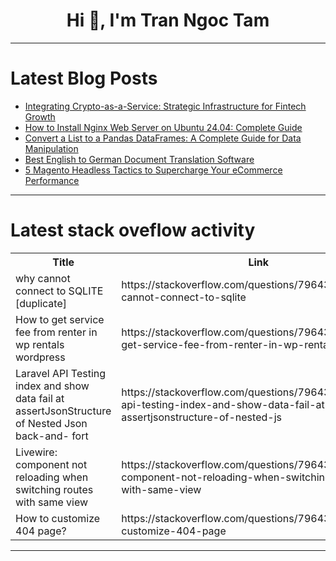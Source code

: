 <h1 align="center">Hi 👋, I'm Tran Ngoc Tam</h1>

---

# Latest Blog Posts 
<!-- BLOG-POST-LIST:START -->
- [Integrating Crypto-as-a-Service: Strategic Infrastructure for Fintech Growth](https://dev.to/philip_crypto92/integrating-crypto-as-a-service-strategic-infrastructure-for-fintech-growth-2dna)
- [How to Install Nginx Web Server on Ubuntu 24.04: Complete Guide](https://dev.to/chris_holland_262af454cb2/how-to-install-nginx-web-server-on-ubuntu-2404-complete-guide-4gkf)
- [Convert a List to a Pandas DataFrames: A Complete Guide for Data Manipulation](https://dev.to/foxinfotech/convert-a-list-to-a-pandas-dataframes-a-complete-guide-for-data-manipulation-52n4)
- [Best English to German Document Translation Software](https://dev.to/jennamitchell/best-english-to-german-document-translation-software-54mg)
- [5 Magento Headless Tactics to Supercharge Your eCommerce Performance](https://dev.to/webbycrown/5-magento-headless-tactics-to-supercharge-your-ecommerce-performance-58kl)
<!-- BLOG-POST-LIST:END -->

---

# Latest stack oveflow activity
<table>
  <tr><th>Title</th><th>Link</th></tr>
  <!-- STACKOVERFLOW:START --><tr><td>why cannot connect to SQLITE [duplicate]</td><td>https://stackoverflow.com/questions/79643389/why-cannot-connect-to-sqlite</td></tr><tr><td>How to get service fee from renter in wp rentals wordpress</td><td>https://stackoverflow.com/questions/79643388/how-to-get-service-fee-from-renter-in-wp-rentals-wordpress</td></tr><tr><td>Laravel API Testing index and show data fail at assertJsonStructure of Nested Json back-and- fort</td><td>https://stackoverflow.com/questions/79643345/laravel-api-testing-index-and-show-data-fail-at-assertjsonstructure-of-nested-js</td></tr><tr><td>Livewire: component not reloading when switching routes with same view</td><td>https://stackoverflow.com/questions/79643334/livewire-component-not-reloading-when-switching-routes-with-same-view</td></tr><tr><td>How to customize 404 page?</td><td>https://stackoverflow.com/questions/79643168/how-to-customize-404-page</td></tr><!-- STACKOVERFLOW:END -->
</table>

---


